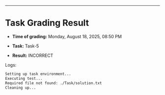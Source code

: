 
---
# Task Grading Result

- **Time of grading:** Monday, August 18, 2025, 08:50 PM

- **Task:** Task-5

- **Result:** INCORRECT


Logs:
```bash
Setting up task environment...
Executing test...
Required file not found: ./Task/solution.txt
Cleaning up...
```
